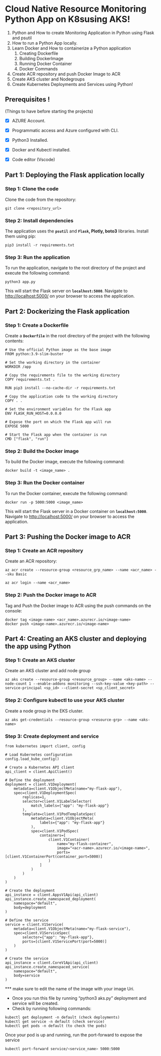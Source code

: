 # **Cloud Native Resource Monitoring Python App on K8susing AKS!**

1. Python and How to create Monitoring Application in Python using Flask and psutil
2. How to run a Python App locally.
3. Learn Docker and How to containerize a Python application
    1. Creating Dockerfile
    2. Building DockerImage
    3. Running Docker Container
    4. Docker Commands
4. Create ACR repository and push Docker Image to ACR
5. Create AKS cluster and Nodegroups
6. Create Kubernetes Deployments and Services using Python!


## **Prerequisites** !

(Things to have before starting the projects)

- [x]  AZURE Account.
- [x]  Programmatic access and Azure configured with CLI.
- [x]  Python3 Installed.
- [x]  Docker and Kubectl installed.
- [x]  Code editor (Vscode)


## **Part 1: Deploying the Flask application locally**

### **Step 1: Clone the code**

Clone the code from the repository:

```
git clone <repository_url>
```

### **Step 2: Install dependencies**

The application uses the **`psutil`** and **`Flask`, Plotly, boto3** libraries. Install them using pip:

```
pip3 install -r requirements.txt
```

### **Step 3: Run the application**

To run the application, navigate to the root directory of the project and execute the following command:

```
python3 app.py
```

This will start the Flask server on **`localhost:5000`**. Navigate to [http://localhost:5000/](http://localhost:5000/) on your browser to access the application.

## **Part 2: Dockerizing the Flask application**

### **Step 1: Create a Dockerfile**

Create a **`Dockerfile`** in the root directory of the project with the following contents:

```
# Use the official Python image as the base image
FROM python:3.9-slim-buster

# Set the working directory in the container
WORKDIR /app

# Copy the requirements file to the working directory
COPY requirements.txt .

RUN pip3 install --no-cache-dir -r requirements.txt

# Copy the application code to the working directory
COPY . .

# Set the environment variables for the Flask app
ENV FLASK_RUN_HOST=0.0.0.0

# Expose the port on which the Flask app will run
EXPOSE 5000

# Start the Flask app when the container is run
CMD ["flask", "run"]
```

### **Step 2: Build the Docker image**

To build the Docker image, execute the following command:

```
docker build -t <image_name> .
```

### **Step 3: Run the Docker container**

To run the Docker container, execute the following command:

```
docker run -p 5000:5000 <image_name>
```

This will start the Flask server in a Docker container on **`localhost:5000`**. Navigate to [http://localhost:5000/](http://localhost:5000/) on your browser to access the application.

## **Part 3: Pushing the Docker image to ACR**

### **Step 1: Create an ACR repository**

Create an ACR repository:

```
az acr create --resource-group <resource_grp_name> --name <acr_name> --sku Basic

az acr login --name <acr_name>
```

### **Step 2: Push the Docker image to ACR**

Tag and Push the Docker image to ACR using the push commands on the console:

```
docker tag <image-name> <acr_name>.azurecr.io/<image-name>
docker push <image-name>.azurecr.io/<image-name>
```

## **Part 4: Creating an AKS cluster and deploying the app using Python**

### **Step 1: Create an AKS cluster**

Create an AKS cluster and add node group

```
az aks create --resource-group <resource_group> --name <aks-name> --node-count 1 --enable-addons monitoring --ssh-key-value <key-path> --service-principal <sp_id> --client-secret <sp_client_secret>

```

### **Step 2: Configure kubectl to use your AKS cluster**

Create a node group in the EKS cluster.

```
az aks get-credentials --resource-group <resource-grp> --name <aks-name>
```

### **Step 3: Create deployment and service**

```
from kubernetes import client, config

# Load Kubernetes configuration
config.load_kube_config()

# Create a Kubernetes API client
api_client = client.ApiClient()

# Define the deployment
deployment = client.V1Deployment(
    metadata=client.V1ObjectMeta(name="my-flask-app"),
    spec=client.V1DeploymentSpec(
        replicas=1,
        selector=client.V1LabelSelector(
            match_labels={"app": "my-flask-app"}
        ),
        template=client.V1PodTemplateSpec(
            metadata=client.V1ObjectMeta(
                labels={"app": "my-flask-app"}
            ),
            spec=client.V1PodSpec(
                containers=[
                    client.V1Container(
                        name="my-flask-container",
                        image="<acr-name>.azurecr.io/<image-name>",
                        ports=[client.V1ContainerPort(container_port=5000)]
                    )
                ]
            )
        )
    )
)

# Create the deployment
api_instance = client.AppsV1Api(api_client)
api_instance.create_namespaced_deployment(
    namespace="default",
    body=deployment
)

# Define the service
service = client.V1Service(
    metadata=client.V1ObjectMeta(name="my-flask-service"),
    spec=client.V1ServiceSpec(
        selector={"app": "my-flask-app"},
        ports=[client.V1ServicePort(port=5000)]
    )
)

# Create the service
api_instance = client.CoreV1Api(api_client)
api_instance.create_namespaced_service(
    namespace="default",
    body=service
)
```

*** make sure to edit the name of the image with your image Uri.

- Once you run this file by running “python3 aks.py” deployment and service will be created.
- Check by running following commands:

```
kubectl get deployment -n default (check deployments)
kubectl get service -n default (check service)
kubectl get pods -n default (to check the pods)
```

Once your pod is up and running, run the port-forward to expose the service

```bash
kubectl port-forward service/<service_name> 5000:5000
```
